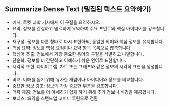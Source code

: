 ## Summarize Dense Text (밀집된 텍스트 요약하기)
- 예시: 로켓 과학 기사에서 이 구절을 요약하시오.
- 요약: 정보를 간결하고 명료하게 요약하여 주요 포인트와 핵심 아이디어를 강조합니다.
- 재구성: 정보를 다른 형태로 다시 표현하되, 동일한 의미와 핵심 정보를 유지합니다.
- 핵심 요약: 정보를 핵심 요점이나 요약 항목 목록으로 압축합니다.
- 핵심어 추출: 정보에서 가장 중요한 용어와 구절을 식별하고 나열합니다.
- 단순화: 정보를 더 간단하고 이해하기 쉬운 언어로 표현합니다.
- 시각적 표현: 다이어그램, 차트 또는 그래프와 같은 정보의 시각적 표현을 생성합니다.
- 비교: 이해를 돕기 위해 유사한 개념이나 아이디어와 정보를 비교합니다.
- 중요한 정보 강조: 정보의 가장 중요한 부분을 강조합니다.
- 맥락 제공: 정보를 더 이해하기 쉽게 하기 위해 추가 정보나 배경을 제공합니다.
- 보너스: 요약을 스탠드업 코미디 루틴으로 전환